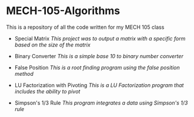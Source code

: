 # MECH-105-Algorithms
This is a repository of all the code written for my MECH 105 class

* Special Matrix
*This project was to output a matrix with a specific form based on the size of the matrix*    
* Binary Converter
*This is a simple base 10 to binary number converter* 
  
* False Position
*This is a root finding program using the false position method*
  
* LU Factorization with Pivoting
*This is a LU Factorization program that includes the ability to pivot* 
  
* Simpson's 1/3 Rule
*This program integrates a data using Simpson's 1/3 rule* 
  
